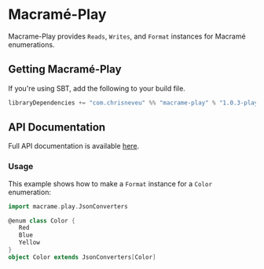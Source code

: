 # Macramé-Play
Macrame-Play provides `Reads`, `Writes`, and `Format` instances for Macramé enumerations.

## Getting Macramé-Play
If you're using SBT, add the following to your build file.
```scala
libraryDependencies += "com.chrisneveu" %% "macrame-play" % "1.0.3-play-2.5.x"
```

## API Documentation
Full API documentation is available [here](http://chrisneveu.github.io/macrame/doc/macrame-play/1.0.3-play-2.5.x/#package).

### Usage
This example shows how to make a `Format` instance for a `Color` enumeration:
```scala
import macrame.play.JsonConverters

@enum class Color {
   Red
   Blue
   Yellow
}
object Color extends JsonConverters[Color]
```
